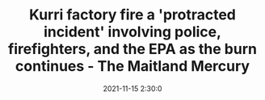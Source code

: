 ---
"title": "Kurri factory fire a 'protracted incident' involving police, firefighters, and the EPA as the burn continues - The Maitland Mercury"
"date": "2021-11-15 2:30:0"
"feed_name": "GOOGLENEWSINDUSTRIAL"
"feed_website": "https://news.google.com/search?q=industrial%2Bincident&hl=en-US&gl=US&ceid=US:en"
"feed_rss": "https://news.google.com/rss/search?q=industrial%2Bincident&hl=en-US&gl=US&ceid=US:en"
"link": "https://www.maitlandmercury.com.au/story/7509991/police-appeal-for-dashcam-footage-after-kurri-kurri-industrial-fire/?cs=12"
"source": "{'href': 'https://www.maitlandmercury.com.au', 'title': 'The Maitland Mercury'}"
"file": "_posts/2021-1-1-fd5526306fad0b281b1b0ef71d9a3e047f8aaee7.md"
"accident": "1"
"drilling": "1"
"dead": "0"
"injured": "0"
"arrested": "0"
"place": "unknown place"
"where": "unknown site"
"causes": "unknown"
"place_uri": "unknown place"
---